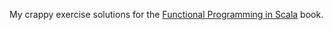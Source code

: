 My crappy exercise solutions for the
[Functional Programming in Scala][fp-in-scala] book.

[fp-in-scala]: http://www.manning.com/bjarnason/
